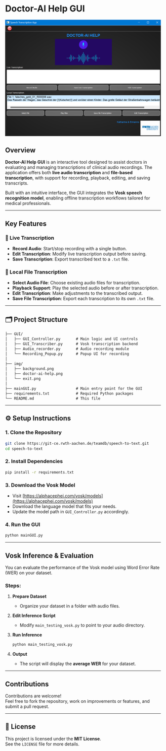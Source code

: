# Doctor-AI Help GUI

![Doctor-AI Help GUI](code/img/doctor-ai-help.png)

## Overview

**Doctor-AI Help GUI** is an interactive tool designed to assist doctors in evaluating and managing transcriptions of clinical audio recordings. The application offers both **live audio transcription** and **file-based transcription**, with support for recording, playback, editing, and saving transcripts.

Built with an intuitive interface, the GUI integrates the **Vosk speech recognition model**, enabling offline transcription workflows tailored for medical professionals.

---

## Key Features

### 🔴 Live Transcription
- **Record Audio**: Start/stop recording with a single button.
- **Edit Transcription**: Modify live transcription output before saving.
- **Save Transcription**: Export transcribed text to a `.txt` file.

### 📁 Local File Transcription
- **Select Audio File**: Choose existing audio files for transcription.
- **Playback Support**: Play the selected audio before or after transcription.
- **Edit Transcription**: Make adjustments to the transcribed output.
- **Save File Transcription**: Export each transcription to its own `.txt` file.

---

## 🗂 Project Structure

```
├── GUI/
│   ├── GUI_Controller.py       # Main logic and UI controls
│   ├── GUI_Transcriber.py      # Vosk transcription backend
│   ├── Audio_recorder.py       # Audio recording module
│   └── Recording_Popup.py      # Popup UI for recording
│
├── img/
│   ├── background.png
│   ├── doctor-ai-help.png
│   └── exit.png
│
├── mainGUI.py                  # Main entry point for the GUI
├── requirements.txt            # Required Python packages
└── README.md                   # This file
```

---

## ⚙️ Setup Instructions

### 1. Clone the Repository

```bash
git clone https://git-ce.rwth-aachen.de/teamdb/speech-to-text.git
cd speech-to-text
```

### 2. Install Dependencies

```bash
pip install -r requirements.txt
```

### 3. Download the Vosk Model

- Visit [https://alphacephei.com/vosk/models](https://alphacephei.com/vosk/models)
- Download the language model that fits your needs.
- Update the model path in `GUI_Controller.py` accordingly.

### 4. Run the GUI

```bash
python mainGUI.py
```

---

## Vosk Inference & Evaluation

You can evaluate the performance of the Vosk model using Word Error Rate (WER) on your dataset.

### Steps:

1. **Prepare Dataset**
   - Organize your dataset in a folder with audio files.

2. **Edit Inference Script**
   - Modify `main_testing_vosk.py` to point to your audio directory.

3. **Run Inference**
   ```bash
   python main_testing_vosk.py
   ```

4. **Output**
   - The script will display the **average WER** for your dataset.

---

## Contributions

Contributions are welcome!  
Feel free to fork the repository, work on improvements or features, and submit a pull request.

---

## 📄 License

This project is licensed under the **MIT License**.  
See the `LICENSE` file for more details.
